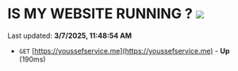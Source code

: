 # IS MY WEBSITE RUNNING ? [![](https://img.shields.io/static/v1?label=Sponsor&message=%E2%9D%A4&logo=GitHub&color=%23fe8e86)](https://github.com/sponsors/Youssef-Lehmam)

Last updated: **3/7/2025, 11:48:54 AM**

- `GET` [https://youssefservice.me](https://youssefservice.me) - **Up** (190ms)
